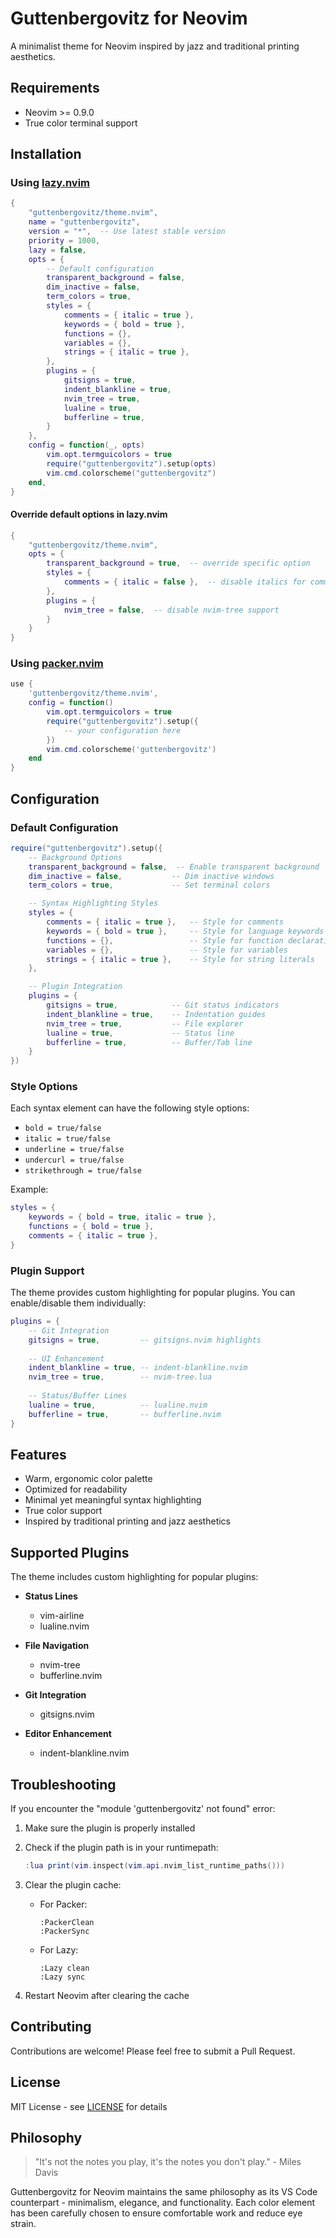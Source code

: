 # Guttenbergovitz for Neovim

A minimalist theme for Neovim inspired by jazz and traditional printing aesthetics.

## Requirements

- Neovim >= 0.9.0
- True color terminal support

## Installation

### Using [lazy.nvim](https://github.com/folke/lazy.nvim)

```lua
{
    "guttenbergovitz/theme.nvim",
    name = "guttenbergovitz",
    version = "*",  -- Use latest stable version
    priority = 1000,
    lazy = false,
    opts = {
        -- Default configuration
        transparent_background = false,
        dim_inactive = false,
        term_colors = true,
        styles = {
            comments = { italic = true },
            keywords = { bold = true },
            functions = {},
            variables = {},
            strings = { italic = true },
        },
        plugins = {
            gitsigns = true,
            indent_blankline = true,
            nvim_tree = true,
            lualine = true,
            bufferline = true,
        }
    },
    config = function(_, opts)
        vim.opt.termguicolors = true
        require("guttenbergovitz").setup(opts)
        vim.cmd.colorscheme("guttenbergovitz")
    end,
}
```

#### Override default options in lazy.nvim

```lua
{
    "guttenbergovitz/theme.nvim",
    opts = {
        transparent_background = true,  -- override specific option
        styles = {
            comments = { italic = false },  -- disable italics for comments
        },
        plugins = {
            nvim_tree = false,  -- disable nvim-tree support
        }
    }
}
```

### Using [packer.nvim](https://github.com/wbthomason/packer.nvim)

```lua
use {
    'guttenbergovitz/theme.nvim',
    config = function()
        vim.opt.termguicolors = true
        require("guttenbergovitz").setup({
            -- your configuration here
        })
        vim.cmd.colorscheme('guttenbergovitz')
    end
}
```

## Configuration

### Default Configuration

```lua
require("guttenbergovitz").setup({
    -- Background Options
    transparent_background = false,  -- Enable transparent background
    dim_inactive = false,           -- Dim inactive windows
    term_colors = true,             -- Set terminal colors

    -- Syntax Highlighting Styles
    styles = {
        comments = { italic = true },   -- Style for comments
        keywords = { bold = true },     -- Style for language keywords
        functions = {},                 -- Style for function declarations
        variables = {},                 -- Style for variables
        strings = { italic = true },    -- Style for string literals
    },

    -- Plugin Integration
    plugins = {
        gitsigns = true,            -- Git status indicators
        indent_blankline = true,    -- Indentation guides
        nvim_tree = true,           -- File explorer
        lualine = true,             -- Status line
        bufferline = true,          -- Buffer/Tab line
    }
})
```

### Style Options

Each syntax element can have the following style options:
- `bold = true/false`
- `italic = true/false`
- `underline = true/false`
- `undercurl = true/false`
- `strikethrough = true/false`

Example:
```lua
styles = {
    keywords = { bold = true, italic = true },
    functions = { bold = true },
    comments = { italic = true },
}
```

### Plugin Support

The theme provides custom highlighting for popular plugins. You can enable/disable them individually:

```lua
plugins = {
    -- Git Integration
    gitsigns = true,         -- gitsigns.nvim highlights
    
    -- UI Enhancement
    indent_blankline = true, -- indent-blankline.nvim
    nvim_tree = true,        -- nvim-tree.lua
    
    -- Status/Buffer Lines
    lualine = true,          -- lualine.nvim
    bufferline = true,       -- bufferline.nvim
}
```

## Features

- Warm, ergonomic color palette
- Optimized for readability
- Minimal yet meaningful syntax highlighting
- True color support
- Inspired by traditional printing and jazz aesthetics

## Supported Plugins

The theme includes custom highlighting for popular plugins:

- **Status Lines**
  - vim-airline
  - lualine.nvim

- **File Navigation**
  - nvim-tree
  - bufferline.nvim

- **Git Integration**
  - gitsigns.nvim

- **Editor Enhancement**
  - indent-blankline.nvim

## Troubleshooting

If you encounter the "module 'guttenbergovitz' not found" error:

1. Make sure the plugin is properly installed
2. Check if the plugin path is in your runtimepath:
   ```lua
   :lua print(vim.inspect(vim.api.nvim_list_runtime_paths()))
   ```
3. Clear the plugin cache:
   - For Packer:
     ```
     :PackerClean
     :PackerSync
     ```
   - For Lazy:
     ```
     :Lazy clean
     :Lazy sync
     ```

4. Restart Neovim after clearing the cache

## Contributing

Contributions are welcome! Please feel free to submit a Pull Request.

## License

MIT License - see [LICENSE](LICENSE) for details

## Philosophy

> "It's not the notes you play, it's the notes you don't play." - Miles Davis

Guttenbergovitz for Neovim maintains the same philosophy as its VS Code counterpart - minimalism, elegance, and functionality. Each color element has been carefully chosen to ensure comfortable work and reduce eye strain. 